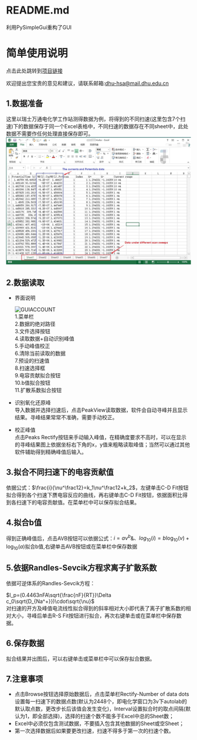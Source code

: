 # README.md
利用PySimpleGui重构了GUI

# **简单使用说明**

点击此处跳转到[项目链接](https://github.com/xieshentoken/Capacitance-contribution-fit/tree/Use-PySimpleGui/PySimpleGui)

欢迎提出您宝贵的意见和建议，请联系邮箱:<dhu-hsa@mail.dhu.edu.cn>  

## 1.数据准备
这里以瑞士万通电化学工作站测得数据为例，将得到的不同扫速(这里包含7个扫速)下的数据保存于同一个Excel表格中，不同扫速的数据存在不同sheet中，此处数据不需要作任何处理直接保存即可。  
![Example](Data_example.jpg "title")

## 2.数据读取
- 界面说明
  
  ![GUIACCOUNT](\GUI_account.jpg "GUI")  
  1.菜单栏  
  2.数据的绝对路径  
  3.文件选择按钮  
  4.读取数据+自动识别峰值  
  5.手动峰值校正  
  6.清除当前读取的数据  
  7.预设的扫速值  
  8.扫速选择框  
  9.电容贡献拟合按钮  
  10.b值拟合按钮  
  11.扩散系数拟合按钮  
- 识别氧化还原峰  
  导入数据并选择扫速后，点击PeakView读取数据，软件会自动寻峰并且显示结果。寻峰结果常常不准确，需要手动校正。  
- 校正峰值  
  点击Peaks Rectify按钮来手动输入峰值，在精确度要求不高时，可以在显示的寻峰结果图上依据坐标右下角的x，y值来粗略读取峰值；当然可以通过其他软件辅助得到精确峰值后输入。

## 3.拟合不同扫速下的电容贡献值
依据公式：$\frac{i}{\nu^\frac12}=k_1\nu^\frac12+k_2$，左键单击C-D Fit按钮拟合得到各个扫速下赝电容反应的曲线，再右键单击C-D Fit按钮，依据面积比得到各扫速下的电容贡献值。在菜单栏中可以保存拟合结果。
## 4.拟合b值  
得到正确峰值后，点击AVB按钮可以依据公式：$i=a\nu^b$&$、log_{10}(i)=b\log_{10}(\nu)+\log_{10}(a)$拟合b值,右键单击AVB按钮或在菜单栏中保存数据
## 5.依据Randles-Sevcik方程求离子扩散系数  
依据可逆体系的Randles-Sevcik方程：

$I_p=(0.4463nFA\sqrt{\frac{nF}{RT}}\Delta c_0\sqrt{D_{Na^+}})\cdot\sqrt{\nu}$  
对扫速的开方及峰值电流线性拟合得到的斜率相对大小即代表了离子扩散系数的相对大小，寻峰后单击R-S Fit按钮进行拟合，再次右键单击或在菜单栏中保存数据。
## 6.保存数据
拟合结果并出图后，可以右键单击或菜单栏中可以保存拟合数据。
## 7.注意事项
- 点击Browse按钮选择原始数据后，点击菜单栏Rectify-Number of data dots设置每一扫速下的数据点数(默认为2448个，即电化学窗口为3v下autolab的默认取点数，更改步长后该值会发生变化)，Interval设置拟合时的取点间隔(默认为1，即全部选择)，选择的扫速个数不能多于Excel中总的Sheet数；
- Excel中必须仅包含测试数据，不要插入包含其他数据的Sheet或空Sheet；
- 第一次选择数据后如果要更改扫速，扫速不得多于第一次的扫速个数。
